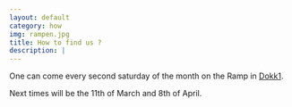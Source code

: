 ```yaml
---
layout: default
category: how
img: rampen.jpg
title: How to find us ?
description: |
---
```


One can come every second saturday of the month on the Ramp in [Dokk1](https://dokk1.dk/english/).

Next times will be the 11th of March and 8th of April.
